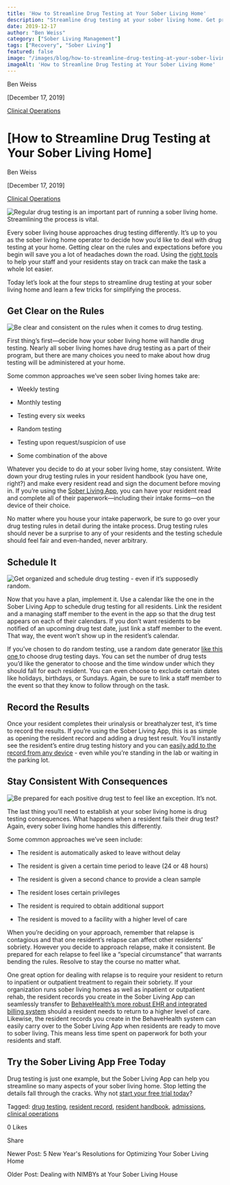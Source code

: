 ```yaml
---
title: 'How to Streamline Drug Testing at Your Sober Living Home'
description: "Streamline drug testing at your sober living home. Get practical tips for more efficient & effective procedures."
date: 2019-12-17
author: "Ben Weiss"
category: ["Sober Living Management"]
tags: ["Recovery", "Sober Living"]
featured: false
image: "/images/blog/how-to-streamline-drug-testing-at-your-sober-living-home/drug_testing.png"
imageAlt: 'How to Streamline Drug Testing at Your Sober Living Home'
---
```


Ben Weiss

[December 17, 2019]

[Clinical Operations](/sober-living-app-blog/category/Clinical+Operations)

#  [How to Streamline Drug Testing at Your Sober Living Home]

Ben Weiss

[December 17, 2019]

[Clinical Operations](/sober-living-app-blog/category/Clinical+Operations)

![Regular drug testing is an important part of running a sober living home. Streamlining the process is vital.](/images/blog/how-to-streamline-drug-testing-at-your-sober-living-home/drug_testing.png)

Every sober living house approaches drug testing differently. It’s up to you as the sober living home operator to decide how you’d like to deal with drug testing at your home. Getting clear on the rules and expectations before you begin will save you a lot of headaches down the road. Using the [right tools](https://soberlivingapp.com/sober-living-app-blog/2019/6/12/whyd4uddqueuvptcntx0w73kfku109) to help your staff and your residents stay on track can make the task a whole lot easier. 

Today let’s look at the four steps to streamline drug testing at your sober living home and learn a few tricks for simplifying the process. 

## Get Clear on the Rules 

![Be clear and consistent on the rules when it comes to drug testing.](/images/blog/how-to-streamline-drug-testing-at-your-sober-living-home/referee.png)

First thing’s first—decide how your sober living home will handle drug testing. Nearly all sober living homes have drug testing as a part of their program, but there are many choices you need to make about how drug testing will be administered at your home. 

Some common approaches we’ve seen sober living homes take are: 

  * Weekly testing 

  * Monthly testing

  * Testing every six weeks

  * Random testing 

  * Testing upon request/suspicion of use

  * Some combination of the above 

Whatever you decide to do at your sober living home, stay consistent. Write down your drug testing rules in your resident handbook (you have one, right?) and make every resident read and sign the document before moving in. If you’re using the [Sober Living App](/), you can have your resident read and complete all of their paperwork—including their intake forms—on the device of their choice. 

No matter where you house your intake paperwork, be sure to go over your drug testing rules in detail during the intake process. Drug testing rules should never be a surprise to any of your residents and the testing schedule should feel fair and even-handed, never arbitrary. 

## Schedule It 

![Get organized and schedule drug testing - even if it’s supposedly random.](/images/blog/how-to-streamline-drug-testing-at-your-sober-living-home/man_on_computer.png)

Now that you have a plan, implement it. Use a calendar like the one in the Sober Living App to schedule drug testing for all residents. Link the resident and a managing staff member to the event in the app so that the drug test appears on each of their calendars. If you don’t want residents to be notified of an upcoming drug test date, just link a staff member to the event. That way, the event won’t show up in the resident’s calendar. 

If you’ve chosen to do random testing, use a random date generator [like this one ](https://www.random.org/calendar-dates/)to choose drug testing days. You can set the number of drug tests you’d like the generator to choose and the time window under which they should fall for each resident. You can even choose to exclude certain dates like holidays, birthdays, or Sundays. Again, be sure to link a staff member to the event so that they know to follow through on the task. 

## Record the Results

Once your resident completes their urinalysis or breathalyzer test, it’s time to record the results. If you’re using the Sober Living App, this is as simple as opening the resident record and adding a drug test result. You’ll instantly see the resident’s entire drug testing history and you can [easily add to the record from any device](/features.html#mobile) \- even while you’re standing in the lab or waiting in the parking lot.

## Stay Consistent With Consequences  

![Be prepared for each positive drug test to feel like an exception. It’s not.](/images/blog/how-to-streamline-drug-testing-at-your-sober-living-home/one_way_sign.png)

The last thing you’ll need to establish at your sober living home is drug testing consequences. What happens when a resident fails their drug test? Again, every sober living home handles this differently. 

Some common approaches we’ve seen include: 

  * The resident is automatically asked to leave without delay 

  * The resident is given a certain time period to leave (24 or 48 hours)

  * The resident is given a second chance to provide a clean sample

  * The resident loses certain privileges 

  * The resident is required to obtain additional support 

  * The resident is moved to a facility with a higher level of care

When you’re deciding on your approach, remember that relapse is contagious and that one resident’s relapse can affect other residents’ sobriety. However you decide to approach relapse, make it consistent. Be prepared for each relapse to feel like a “special circumstance” that warrants bending the rules. Resolve to stay the course no matter what. 

One great option for dealing with relapse is to require your resident to return to inpatient or outpatient treatment to regain their sobriety. If your organization runs sober living homes as well as inpatient or outpatient rehab, the resident records you create in the Sober Living App can seamlessly transfer to [BehaveHealth’s more robust EHR and integrated billing system](https://behavehealth.com/) should a resident needs to return to a higher level of care. Likewise, the resident records you create in the BehaveHealth system can easily carry over to the Sober Living App when residents are ready to move to sober living. This means less time spent on paperwork for both your residents and staff. 

## Try the Sober Living App Free Today 

Drug testing is just one example, but the Sober Living App can help you streamline so many aspects of your sober living home. Stop letting the details fall through the cracks. Why not [start your free trial today](https://behavehealth.com/get-started)?

Tagged: [drug testing](/sober-living-app-blog/tag/drug+testing), [resident record](https://soberlivingapp.com/sober-living-app-blog/tag/resident+record), [resident handbook](/sober-living-app-blog/tag/resident+handbook), [admissions](/sober-living-app-blog/tag/admissions), [clinical operations](/sober-living-app-blog/tag/clinical+operations)

0 Likes

Share

Newer Post: 5 New Year's Resolutions for Optimizing Your Sober Living Home 

Older Post: Dealing with NIMBYs at Your Sober Living House 